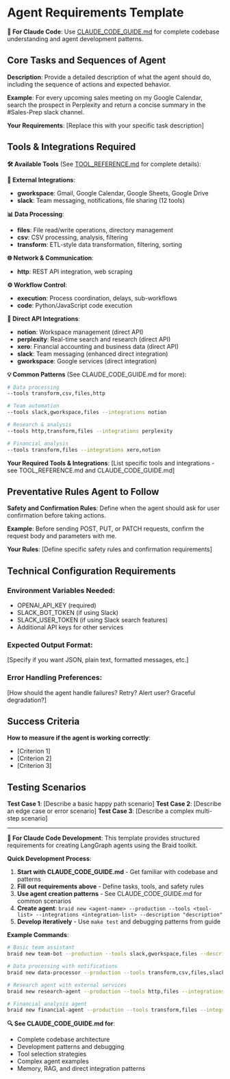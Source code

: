 # Agent Requirements Template

**📖 For Claude Code**: Use [CLAUDE_CODE_GUIDE.md](./CLAUDE_CODE_GUIDE.md) for complete codebase understanding and agent development patterns.

## Core Tasks and Sequences of Agent

**Description**: Provide a detailed description of what the agent should do, including the sequence of actions and expected behavior.

**Example**: For every upcoming sales meeting on my Google Calendar, search the prospect in Perplexity and return a concise summary in the #Sales-Prep slack channel.

**Your Requirements**: 
[Replace this with your specific task description]

## Tools & Integrations Required

**🛠️ Available Tools** (See [TOOL_REFERENCE.md](./TOOL_REFERENCE.md) for complete details):

**🏢 External Integrations**:
- **gworkspace**: Gmail, Google Calendar, Google Sheets, Google Drive
- **slack**: Team messaging, notifications, file sharing (12 tools)

**📊 Data Processing**:
- **files**: File read/write operations, directory management
- **csv**: CSV processing, analysis, filtering
- **transform**: ETL-style data transformation, filtering, sorting

**🌐 Network & Communication**:
- **http**: REST API integration, web scraping

**⚙️ Workflow Control**:
- **execution**: Process coordination, delays, sub-workflows
- **code**: Python/JavaScript code execution

**🔌 Direct API Integrations**:
- **notion**: Workspace management (direct API)
- **perplexity**: Real-time search and research (direct API)
- **xero**: Financial accounting and business data (direct API)
- **slack**: Team messaging (enhanced direct integration)
- **gworkspace**: Google services (direct integration)

**💡 Common Patterns** (See CLAUDE_CODE_GUIDE.md for more):
```bash
# Data processing
--tools transform,csv,files,http

# Team automation  
--tools slack,gworkspace,files --integrations notion

# Research & analysis
--tools http,transform,files --integrations perplexity

# Financial analysis
--tools transform,files --integrations xero,notion
```

**Your Required Tools & Integrations**: 
[List specific tools and integrations - see TOOL_REFERENCE.md and CLAUDE_CODE_GUIDE.md]

## Preventative Rules Agent to Follow

**Safety and Confirmation Rules**: Define when the agent should ask for user confirmation before taking actions.

**Example**: Before sending POST, PUT, or PATCH requests, confirm the request body and parameters with me.

**Your Rules**: 
[Define specific safety rules and confirmation requirements]

## Technical Configuration Requirements

### Environment Variables Needed:
- OPENAI_API_KEY (required)
- SLACK_BOT_TOKEN (if using Slack)
- SLACK_USER_TOKEN (if using Slack search features)
- Additional API keys for other services

### Expected Output Format:
[Specify if you want JSON, plain text, formatted messages, etc.]

### Error Handling Preferences:
[How should the agent handle failures? Retry? Alert user? Graceful degradation?]

## Success Criteria

**How to measure if the agent is working correctly**:
- [Criterion 1]
- [Criterion 2]
- [Criterion 3]

## Testing Scenarios

**Test Case 1**: [Describe a basic happy path scenario]
**Test Case 2**: [Describe an edge case or error scenario]
**Test Case 3**: [Describe a complex multi-step scenario]

---

**📖 For Claude Code Development**: This template provides structured requirements for creating LangGraph agents using the Braid toolkit.

**Quick Development Process**:
1. **Start with CLAUDE_CODE_GUIDE.md** - Get familiar with codebase and patterns
2. **Fill out requirements above** - Define tasks, tools, and safety rules
3. **Use agent creation patterns** - See CLAUDE_CODE_GUIDE.md for common scenarios
4. **Create agent**: `braid new <agent-name> --production --tools <tool-list> --integrations <integration-list> --description "description"`
5. **Develop iteratively** - Use `make test` and debugging patterns from guide

**Example Commands**:
```bash
# Basic team assistant
braid new team-bot --production --tools slack,gworkspace,files --description "Team coordination assistant"

# Data processing with notifications
braid new data-processor --production --tools transform,csv,files,slack --description "Process data and notify team"

# Research agent with external services
braid new research-agent --production --tools http,files --integrations perplexity,notion --description "Research and knowledge management"

# Financial analysis agent
braid new financial-agent --production --tools transform,files --integrations xero,notion --description "Financial analysis and reporting"
```

**🔍 See CLAUDE_CODE_GUIDE.md for**:
- Complete codebase architecture
- Development patterns and debugging
- Tool selection strategies
- Complex agent examples
- Memory, RAG, and direct integration patterns